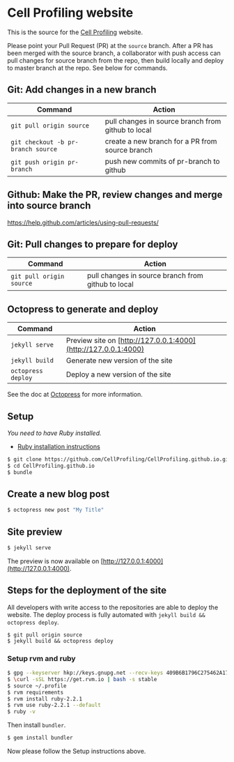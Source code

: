 # Cell Profiling website

This is the source for the [Cell Profiling](https://cellprofiling.github.io/) website.

Please point your Pull Request (PR) at the `source` branch. After a PR has been merged with the source branch, a collaborator with push access can pull changes for source branch from the repo, then build locally and deploy to master branch at the repo. See below for commands.

## Git: Add changes in a new branch

| Command                            | Action                                             |
|------------------------------------|----------------------------------------------------|
| `git pull origin source`           | pull changes in source branch from github to local |
| `git checkout -b pr-branch source` | create a new branch for a PR from source branch    |
| `git push origin pr-branch`        | push new commits of pr-branch to github            |

## Github: Make the PR, review changes and merge into source branch

https://help.github.com/articles/using-pull-requests/

## Git: Pull changes to prepare for deploy

| Command | Action |
|---|---|
| `git pull origin source` | pull changes in source branch from github to local

## Octopress to generate and deploy

| Command            | Action                                                         |
|--------------------|----------------------------------------------------------------|
| `jekyll serve`     | Preview site on [http://127.0.0.1:4000](http://127.0.0.1:4000) |
| `jekyll build`     | Generate new version of the site                               |
| `octopress deploy` | Deploy a new version of the site                               |

See the doc at [Octopress](https://github.com/octopress/octopress) for more information.

## Setup

_You need to have Ruby installed._

- [Ruby installation instructions](https://www.ruby-lang.org/en/documentation/installation/)

```bash
$ git clone https://github.com/CellProfiling/CellProfiling.github.io.git
$ cd CellProfiling.github.io
$ bundle
```

## Create a new blog post

```bash
$ octopress new post "My Title"
```

## Site preview

```bash
$ jekyll serve
```

The preview is now available on [http://127.0.0.1:4000](http://127.0.0.1:4000).

## Steps for the deployment of the site

All developers with write access to the repositories are able to deploy the website. The deploy process is fully automated with `jekyll build && octopress deploy`.

```
$ git pull origin source
$ jekyll build && octopress deploy
```

### Setup rvm and ruby

```bash
$ gpg --keyserver hkp://keys.gnupg.net --recv-keys 409B6B1796C275462A1703113804BB82D39DC0E3
$ \curl -sSL https://get.rvm.io | bash -s stable
$ source ~/.profile
$ rvm requirements
$ rvm install ruby-2.2.1
$ rvm use ruby-2.2.1 --default
$ ruby -v
```

Then install `bundler`.

```bash
$ gem install bundler
```

Now please follow the Setup instructions above.
